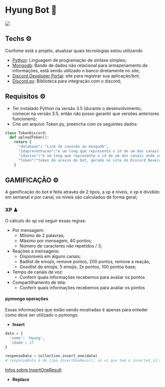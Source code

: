 # Hyung Bot 🦾

<img src="/" >

## Techs ⚙

Confome está o projeto, atualizar quais tecnologias estou utilizando

* [Python](https://www.python.org/): Linguagem de programação de sintaxe simples;
* [Mongodb](https://www.mongodb.com/): Bando de dados não relacional para armazenamento de informações, está sendo utilizado o banco diretamente no site;
* [Discord Developer Portal](https://discord.com/developers/applications): site para registrar sua aplicação/bot;
* [Discord.py](https://discordpy.readthedocs.io/en/latest/): Biblioteca para integração com o discord;

## Requisitos ⚙

* Ter instalado Python na versão 3.5 (durante o desenvolvimento, comecei na versão 3.5, então não posso garantir que versões anteriores funcionem);
* Crie um arquivo Token.py, preencha com os seguintes dados:
```py
class TokenDiscord:
  def uploadToken():
    return {
      "database": "Link de conexão ao mongodb",
      "idapresentacao":"é um long que representa o id de um dos canais onde vai ter pontos por reações",
      "idaviso":"é um long que representa o id de um dos canais onde vai ter pontos por reações",
      "token":"token de acesso do bot, gerado no site do Discord Developer Portal"
    }

```

## GAMIFICAÇÃO ⚙

A gamificação do bot é feita através de 2 tipos, a xp e níveis, o xp é dividido em semanal e por canal, os níveis são calculados de forma geral;

### XP ♟

O cálculo do xp vai seguir essas regras:
* Por mensagem:
  * Mínimo de 2 palavras;
  * Máximo por mensagem, 40 pontos;
  * Número de caracteres não repetidos / 3;
* Reações a mensagens:
  * Disponíveis em alguns canais;
  * Badlist de emojis, remove pontos, 200 pontos, remove a reação;
  * Goodlist de emojis, 5 emojis, 2x pontos, 100 pontos base;
* Tempo de canais de voz:
  * Conferir quais informações recebemos para avaliar os pontos
* Compartilhamento de tela:
  * Conferir quais informações recebemos para avaliar os pontos


#### pymongo operações

Essas informações que estão sendo mostradas é apenas para enteder como deve ser utilizado o pymongo

* **Insert**
```py
data = {
  'nome': 'Hyung',
  'idade': 17
}

responseData = collection.insert_one(data)
# responseData é do tipo InsertOneResult, só vi que tem o inserted_id até agora
```
[Infos sobre InsertOneResult](https://pymongo.readthedocs.io/en/stable/api/pymongo/results.html#pymongo.results.InsertOneResult)

* **Replace**
